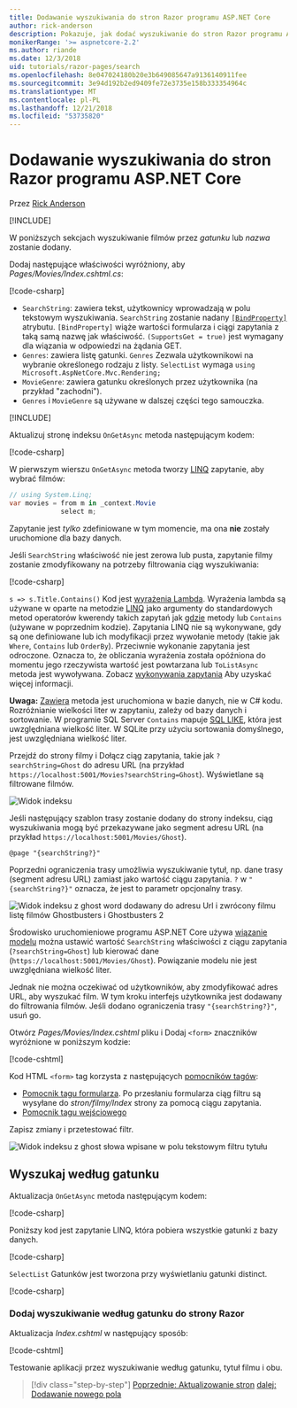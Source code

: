 ```yaml
---
title: Dodawanie wyszukiwania do stron Razor programu ASP.NET Core
author: rick-anderson
description: Pokazuje, jak dodać wyszukiwanie do stron Razor programu ASP.NET Core
monikerRange: '>= aspnetcore-2.2'
ms.author: riande
ms.date: 12/3/2018
uid: tutorials/razor-pages/search
ms.openlocfilehash: 8e047024180b20e3b649085647a9136140911fee
ms.sourcegitcommit: 3e94d192b2ed9409fe72e3735e158b333354964c
ms.translationtype: MT
ms.contentlocale: pl-PL
ms.lasthandoff: 12/21/2018
ms.locfileid: "53735820"
---
```

# <a name="add-search-to-aspnet-core-razor-pages"></a>Dodawanie wyszukiwania do stron Razor programu ASP.NET Core

Przez [Rick Anderson](https://twitter.com/RickAndMSFT)

[!INCLUDE[](~/includes/rp/download.md)]

W poniższych sekcjach wyszukiwanie filmów przez *gatunku* lub *nazwa* zostanie dodany.

Dodaj następujące właściwości wyróżniony, aby *Pages/Movies/Index.cshtml.cs*:

[!code-csharp[](razor-pages-start/sample/RazorPagesMovie22/Pages/Movies/Index.cshtml.cs?name=snippet_newProps&highlight=11-999)]

* `SearchString`: zawiera tekst, użytkownicy wprowadzają w polu tekstowym wyszukiwania. `SearchString` zostanie nadany [ `[BindProperty]` ](/dotnet/api/microsoft.aspnetcore.mvc.bindpropertyattribute) atrybutu. `[BindProperty]` wiąże wartości formularza i ciągi zapytania z taką samą nazwę jak właściwość. `(SupportsGet = true)` jest wymagany dla wiązania w odpowiedzi na żądania GET.
* `Genres`: zawiera listę gatunki. `Genres` Zezwala użytkownikowi na wybranie określonego rodzaju z listy. `SelectList` wymaga `using Microsoft.AspNetCore.Mvc.Rendering;`
* `MovieGenre`: zawiera gatunku określonych przez użytkownika (na przykład "zachodni").
* `Genres` i `MovieGenre` są używane w dalszej części tego samouczka.

[!INCLUDE[](~/includes/bind-get.md)]

Aktualizuj stronę indeksu `OnGetAsync` metoda następującym kodem:

[!code-csharp[](razor-pages-start/sample/RazorPagesMovie22/Pages/Movies/Index.cshtml.cs?name=snippet_1stSearch)]

W pierwszym wierszu `OnGetAsync` metoda tworzy [LINQ](/dotnet/csharp/programming-guide/concepts/linq/) zapytanie, aby wybrać filmów:

```csharp
// using System.Linq;
var movies = from m in _context.Movie
             select m;
```

Zapytanie jest *tylko* zdefiniowane w tym momencie, ma ona **nie** zostały uruchomione dla bazy danych.

Jeśli `SearchString` właściwość nie jest zerowa lub pusta, zapytanie filmy zostanie zmodyfikowany na potrzeby filtrowania ciąg wyszukiwania:

[!code-csharp[](razor-pages-start/sample/RazorPagesMovie22/Pages/Movies/Index.cshtml.cs?name=snippet_SearchNull)]

`s => s.Title.Contains()` Kod jest [wyrażenia Lambda](/dotnet/csharp/programming-guide/statements-expressions-operators/lambda-expressions). Wyrażenia lambda są używane w oparte na metodzie [LINQ](/dotnet/csharp/programming-guide/concepts/linq/) jako argumenty do standardowych metod operatorów kwerendy takich zapytań jak [gdzie](/dotnet/csharp/programming-guide/concepts/linq/query-syntax-and-method-syntax-in-linq) metody lub `Contains` (używane w poprzednim kodzie). Zapytania LINQ nie są wykonywane, gdy są one definiowane lub ich modyfikacji przez wywołanie metody (takie jak `Where`, `Contains` lub `OrderBy`). Przeciwnie wykonanie zapytania jest odroczone. Oznacza to, że obliczania wyrażenia została opóźniona do momentu jego rzeczywista wartość jest powtarzana lub `ToListAsync` metoda jest wywoływana. Zobacz [wykonywania zapytania](/dotnet/framework/data/adonet/ef/language-reference/query-execution) Aby uzyskać więcej informacji.

**Uwaga:** [Zawiera](/dotnet/api/system.data.objects.dataclasses.entitycollection-1.contains) metoda jest uruchomiona w bazie danych, nie w C# kodu. Rozróżnianie wielkości liter w zapytaniu, zależy od bazy danych i sortowanie. W programie SQL Server `Contains` mapuje [SQL LIKE](/sql/t-sql/language-elements/like-transact-sql), która jest uwzględniana wielkość liter. W SQLite przy użyciu sortowania domyślnego, jest uwzględniana wielkość liter.

Przejdź do strony filmy i Dołącz ciąg zapytania, takie jak `?searchString=Ghost` do adresu URL (na przykład `https://localhost:5001/Movies?searchString=Ghost`). Wyświetlane są filtrowane filmów.

![Widok indeksu](search/_static/ghost.png)

Jeśli następujący szablon trasy zostanie dodany do strony indeksu, ciąg wyszukiwania mogą być przekazywane jako segment adresu URL (na przykład `https://localhost:5001/Movies/Ghost`).

```cshtml
@page "{searchString?}"
```

Poprzedni ograniczenia trasy umożliwia wyszukiwanie tytuł, np. dane trasy (segment adresu URL) zamiast jako wartość ciągu zapytania.  `?` w `"{searchString?}"` oznacza, że jest to parametr opcjonalny trasy.

![Widok indeksu z ghost word dodawany do adresu Url i zwrócony filmu listę filmów Ghostbusters i Ghostbusters 2](search/_static/g2.png)

Środowisko uruchomieniowe programu ASP.NET Core używa [wiązanie modelu](xref:mvc/models/model-binding) można ustawić wartość `SearchString` właściwości z ciągu zapytania (`?searchString=Ghost`) lub kierować dane (`https://localhost:5001/Movies/Ghost`). Powiązanie modelu nie jest uwzględniana wielkość liter.

Jednak nie można oczekiwać od użytkowników, aby zmodyfikować adres URL, aby wyszukać film. W tym kroku interfejs użytkownika jest dodawany do filtrowania filmów. Jeśli dodano ograniczenia trasy `"{searchString?}"`, usuń go.

Otwórz *Pages/Movies/Index.cshtml* pliku i Dodaj `<form>` znaczników wyróżnione w poniższym kodzie:

[!code-cshtml[](razor-pages-start/sample/RazorPagesMovie22/Pages/Movies/Index2.cshtml?highlight=14-19&range=1-22)]

Kod HTML `<form>` tag korzysta z następujących [pomocników tagów](xref:mvc/views/tag-helpers/intro):

* [Pomocnik tagu formularza](xref:mvc/views/working-with-forms#the-form-tag-helper). Po przesłaniu formularza ciąg filtru są wysyłane do *stron/filmy/Index* strony za pomocą ciągu zapytania.
* [Pomocnik tagu wejściowego](xref:mvc/views/working-with-forms#the-input-tag-helper)

Zapisz zmiany i przetestować filtr.

![Widok indeksu z ghost słowa wpisane w polu tekstowym filtru tytułu](search/_static/filter.png)

## <a name="search-by-genre"></a>Wyszukaj według gatunku

Aktualizacja `OnGetAsync` metoda następującym kodem:

[!code-csharp[](razor-pages-start/sample/RazorPagesMovie22/Pages/Movies/Index.cshtml.cs?name=snippet_SearchGenre)]

Poniższy kod jest zapytanie LINQ, która pobiera wszystkie gatunki z bazy danych.

[!code-csharp[](razor-pages-start/sample/RazorPagesMovie22/Pages/Movies/Index.cshtml.cs?name=snippet_LINQ)]

`SelectList` Gatunków jest tworzona przy wyświetlaniu gatunki distinct.

[!code-csharp[](razor-pages-start/sample/RazorPagesMovie22/Pages/Movies/Index.cshtml.cs?name=snippet_SelectList)]

### <a name="add-search-by-genre-to-the-razor-page"></a>Dodaj wyszukiwanie według gatunku do strony Razor

Aktualizacja *Index.cshtml* w następujący sposób:

[!code-cshtml[](razor-pages-start/sample/RazorPagesMovie22/Pages/Movies/IndexFormGenreNoRating.cshtml?highlight=16-18&range=1-26)]

Testowanie aplikacji przez wyszukiwanie według gatunku, tytuł filmu i obu.

> [!div class="step-by-step"]
> [Poprzednie: Aktualizowanie stron](xref:tutorials/razor-pages/da1)
> [dalej: Dodawanie nowego pola](xref:tutorials/razor-pages/new-field)
